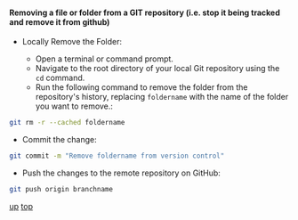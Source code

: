 #### Removing a file or folder from a GIT repository (i.e. stop it being tracked and remove it from github)

- Locally Remove the Folder:

  - Open a terminal or command prompt.    
  - Navigate to the root directory of your local Git repository using the `cd` command.
  - Run the following command to remove the folder from the repository's history, replacing `foldername` with the name of the folder you want to remove.:

```bash
git rm -r --cached foldername
```

  - Commit the change:
```bash
git commit -m "Remove foldername from version control"
```

  - Push the changes to the remote repository on GitHub:

```bash
git push origin branchname
```



[up](README.md)
[top](../README.md)
